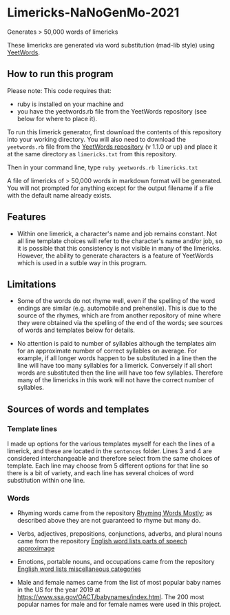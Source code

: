 # Limericks-NaNoGenMo-2021
Generates > 50,000 words of limericks  

These limericks are generated via word substitution (mad-lib style) using [YeetWords](https://github.com/verachell/YeetWords).

## How to run this program
Please note: This code requires that:   
- ruby is installed on your machine and  
- you have the yeetwords.rb file from the YeetWords repository (see below for where to place it).  

To run this limerick generator, first download the contents of this repository into your working directory. You will also need to download the ```yeetwords.rb``` file from the [YeetWords repository](https://github.com/verachell/YeetWords) (v 1.1.0 or up) and place it at the same directory as ```limericks.txt``` from this repository.

Then in your command line, type ```ruby yeetwords.rb limericks.txt```

A file of limericks of > 50,000 words in markdown format will be generated. You will not prompted for anything except for the output filename if a file with the default name already exists.

## Features
- Within one limerick, a character's name and job remains constant. Not all line template choices will refer to the character's name and/or job, so it is possible that this consistency is not visible in many of the limericks. However, the ability to generate characters is a feature of YeetWords which is used in a sutble way in this program.

## Limitations
- Some of the words do not rhyme well, even if the spelling of the word endings are similar (e.g. automobile and prehensile). This is due to the source of the rhymes, which are from another repository of mine where they were obtained via the spelling of the end of the words; see sources of words and templates below for details.  

- No attention is paid to number of syllables although the templates aim for an approximate number of correct syllables on average. For example, if all longer words happen to be substituted in a line then the line will have too many syllables for a limerick. Conversely if all short words are substituted then the line will have too few syllables. Therefore many of the limericks in this work will not have the correct number of syllables.

## Sources of words and templates
### Template lines
I made up options for the various templates myself for each the lines of a limerick, and these are located in the ```sentences``` folder. Lines 3 and 4 are considered interchangeable and therefore select from the same choices of template. Each line may choose from 5 different options for that line so there is a bit of variety, and each line has several choices of word substitution within one line. 

### Words
- Rhyming words came from the repository [Rhyming Words Mostly](https://github.com/verachell/Rhyming-Words-Mostly); as described above they are not guaranteed to rhyme but many do.  

- Verbs, adjectives, prepositions, conjunctions, adverbs, and plural nouns came from the repository [English word lists parts of speech approximage](https://github.com/verachell/English-word-lists-parts-of-speech-approximate)  

- Emotions, portable nouns, and occupations came from the repository [English word lists miscellaneous categories](https://github.com/verachell/English-word-lists-miscellaneous-categories)

- Male and female names came from the list of most popular baby names in the US for the year 2019 at https://www.ssa.gov/OACT/babynames/index.html. The 200 most popular names for male and for female names were used in this project.
